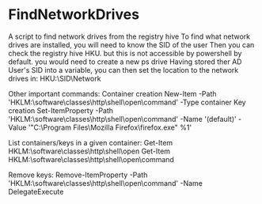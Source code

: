 # FindNetworkDrives
 A script to find network drives from the registry hive
To find what network drives are installed, you will need to know the SID of the user
Then you can check the registry hive HKU. but this is not accessible by powershell by default. you would need to create a new ps drive
Having stored ther AD User's SID into a variable, you can then set the location to the network drives in:
HKU:\SID\Network

Other important commands:
Container creation
New-Item -Path 'HKLM:\software\classes\http\shell\open\command' -Type container
Key creation
Set-ItemProperty -Path 'HKLM:\software\classes\http\shell\open\command'  -Name '(default)' -Value '"C:\Program Files\Mozilla Firefox\firefox.exe" %1'

List containers/keys in a given container:
Get-Item HKLM:\software\classes\http\shell\open
Get-Item HKLM:\software\classes\http\shell\open\command

Remove keys:
Remove-ItemProperty -Path 'HKLM:\software\classes\http\shell\open\command'  -Name DelegateExecute